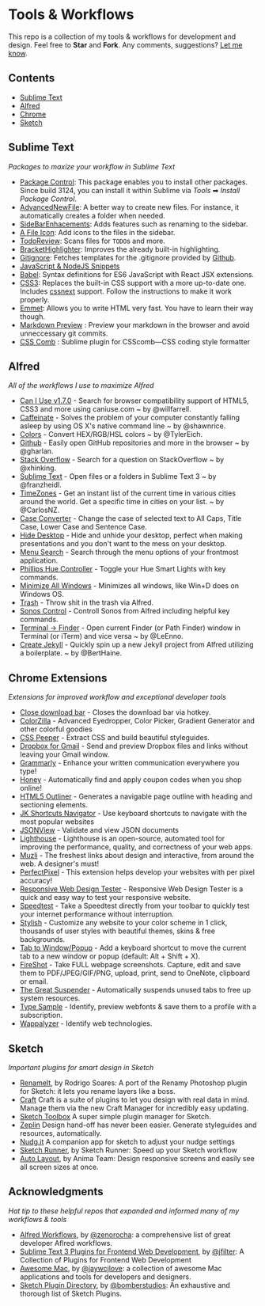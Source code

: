 # Tools & Workflows


This repo is a collection of my tools & workflows for development and design. Feel free to **Star** and **Fork**. Any comments, suggestions? 
[Let me know](https://github.com/BertHaine/my-productivity-tools/issues). 

## Contents

- [Sublime Text](#sublime-text)
- [Alfred](#alfred)
- [Chrome](#chrome)
- [Sketch](#sketch)


<a name="sublime-text"/>

## Sublime Text

*Packages to maxize your workflow in Sublime Text*

* [Package Control](https://packagecontrol.io/packages/Package%20Control): This package enables you to install other packages. Since build 3124, you can install it within Sublime via <em>Tools</em> ➡ <em>Install Package Control</em>.
* [AdvancedNewFile](https://packagecontrol.io/packages/AdvancedNewFile): A better way to create new files. For instance, it automatically creates a folder when needed.
* [SideBarEnhacements](https://packagecontrol.io/packages/SideBarEnhancements): Adds features such as renaming to the sidebar.
* [A File Icon](https://packagecontrol.io/packages/A%20File%20Icon): Add icons to the files in the sidebar.
* [TodoReview](https://packagecontrol.io/packages/TodoReview): Scans files for `TODO`s and more.
* [BracketHighlighter](https://packagecontrol.io/packages/BracketHighlighter): Improves the already built-in highlighting.
* [Gitignore](https://packagecontrol.io/packages/Gitignore): Fetches templates for the .gitignore provided by [Github](https://github.com/github/gitignore).
* [JavaScript & NodeJS Snippets](https://packagecontrol.io/packages/JavaScript%20%26%20NodeJS%20Snippets)
* [Babel](https://packagecontrol.io/packages/Babel): Syntax definitions for ES6 JavaScript with React JSX extensions.
* [CSS3](https://packagecontrol.io/packages/CSS3): Replaces the built-in CSS support with a more up-to-date one. Includes [cssnext](http://cssnext.io) support. Follow the instructions to make it work properly.
* [Emmet](https://packagecontrol.io/packages/Emmet): Allows you to write HTML very fast. You have to learn their way though.
* [Markdown Preview](https://packagecontrol.io/packages/Markdown%20Preview) : Preview your markdown in the browser and avoid unneccessary git commits. 
* [CSS Comb](https://packagecontrol.io/packages/CSScomb) : Sublime plugin for CSScomb—CSS coding style formatter


<a name="alfred"/>

## Alfred

*All of the workflows I use to maximize Alfred*

* [Can I Use v1.7.0](https://github.com/willfarrell/alfred-caniuse-workflow) - Search for browser compatibility support of HTML5, CSS3 and more using caniuse.com ~ by @willfarrell. 
* [Caffeinate](https://github.com/shawnrice/alfred-2-caffeinate-workflow) - Solves the problem of your computer constantly falling asleep by using OS X's native command line ~ by @shawnrice.
* [Colors](http://www.packal.org/workflow/colors) - Convert HEX/RGB/HSL colors ~ by @TylerEich.
* [Github](https://github.com/gharlan/alfred-github-workflow) - Easily open GitHub repositories and more in the browser ~ by @gharlan.
* [Stack Overflow](https://github.com/xhinking/Alfred) - Search for a question on StackOverflow ~ by @xhinking.
* [Sublime Text](https://github.com/franzheidl/alfred-workflows/tree/master/open-with-sublime-text) - Open files or a folders in Sublime Text 3 ~ by @franzheidl.
* [TimeZones](http://www.alfredforum.com/topic/491-timezones-a-world-clock-script-filter-updated-to-v17/) - Get an instant list of the current time in various cities around the world. Get a specific time in cities on your list. ~ by @CarlosNZ.
* [Case Converter](https://www.alfredforum.com/topic/2180-case-converter-including-title-case/) - Change the case of selected text to All Caps, Title Case, Lower Case and Sentence Case.
* [Hide Desktop](http://www.packal.org/workflow/stealth-desktop) - Hide and unhide your desktop, perfect when making presentations and you don't want to the mess on your desktop.
* [Menu Search](https://github.com/BenziAhamed/Menu-Bar-Search) - Search through the menu options of your frontmost application. 
* [Phillips Hue Controller](https://github.com/benknight/hue-alfred-workflow) - Toggle your Hue Smart Lights with key commands.
* [Minimize All Windows](https://www.alfredforum.com/topic/2877-minimize-all-windows/) - Minimizes all windows, like Win+D does on Windows OS.
* [Trash](github.com/TylerEich/Alfred-Extras) - Throw shit in the trash via Alfred.
* [Sonos Control](http://www.packal.org/workflow/sonos-controller) - Controll Sonos from Alfred including helpful key commands.
* [Terminal → Finder](https://github.com/LeEnno/alfred-terminalfinder) - Open current Finder (or Path Finder) window in Terminal (or iTerm) and vice versa ~ by @LeEnno.
* [Create Jekyll](https://github.com/BertHaine/tools-workflows) - Quickly spin up a new Jekyll project from Alfred utilizing a boilerplate. ~ by @BertHaine.


<a name="chrome"/>

## Chrome Extensions

*Extensions for improved workflow and exceptional developer tools*

* [Close download bar](https://chrome.google.com/webstore/detail/bkfclmjddajodogcbpohgfpdkgdecgmg) - Closes the download bar via hotkey.
* [ColorZilla](https://chrome.google.com/webstore/detail/bhlhnicpbhignbdhedgjhgdocnmhomnp) - Advanced Eyedropper, Color Picker, Gradient Generator and other colorful goodies
* [CSS Peeper](https://chrome.google.com/webstore/detail/mbnbehikldjhnfehhnaidhjhoofhpehk) - Extract CSS and build beautiful styleguides.
* [Dropbox for Gmail](https://chrome.google.com/webstore/detail/dpdmhfocilnekecfjgimjdeckachfbec) - Send and preview Dropbox files and links without leaving your Gmail window.
* [Grammarly](https://chrome.google.com/webstore/detail/kbfnbcaeplbcioakkpcpgfkobkghlhen) - Enhance your written communication everywhere you type!
* [Honey](https://chrome.google.com/webstore/detail/bmnlcjabgnpnenekpadlanbbkooimhnj) - Automatically find and apply coupon codes when you shop online!
* [HTML5 Outliner](https://chrome.google.com/webstore/detail/afoibpobokebhgfnknfndkgemglggomo) - Generates a navigable page outline with heading and sectioning elements.
* [JK Shortcuts Navigator](https://chrome.google.com/webstore/detail/chgfodomgimhbcmlfljhkgildehakgif) - Use keyboard shortcuts to navigate with the most popular websites
* [JSONView](https://chrome.google.com/webstore/detail/lighthouse/blipmdconlkpinefehnmjammfjpmpbjk) - Validate and view JSON documents
* [Lighthouse](https://github.com/BenziAhamed/Menu-Bar-Search) - Lighthouse is an open-source, automated tool for improving the performance, quality, and correctness of your web apps. 
* [Muzli](https://chrome.google.com/webstore/detail/muzli-2-stay-inspired/glcipcfhmopcgidicgdociohdoicpdfc) - The freshest links about design and interactive, from around the web. A designer's must!
* [PerfectPixel](https://chrome.google.com/webstore/detail/dkaagdgjmgdmbnecmcefdhjekcoceebi) - This extension helps develop your websites with per pixel accuracy!
* [Responsive Web Design Tester](https://chrome.google.com/webstore/detail/objclahbaimlfnbjdeobicmmlnbhamkg) - Responsive Web Design Tester is a quick and easy way to test your responsive website.
* [Speedtest](https://chrome.google.com/webstore/detail/pgjjikdiikihdfpoppgaidccahalehjh) - Take a Speedtest directly from your toolbar to quickly test your internet performance without interruption.
* [Stylish](https://chrome.google.com/webstore/detail/stylish-custom-themes-for/fjnbnpbmkenffdnngjfgmeleoegfcffe) - Customize any website to your color scheme in 1 click, thousands of user styles with beautiful themes, skins & free backgrounds.
* [Tab to Window/Popup](https://chrome.google.com/webstore/detail/adbkphmimfcaeonicpmamfddbbnphikh) - Add a keyboard shortcut to move the current tab to a new window or popup (default: Alt + Shift + X).
* [FireShot](https://chrome.google.com/webstore/detail/mcbpblocgmgfnpjjppndjkmgjaogfceg) - Take FULL webpage screenshots. Capture, edit and save them to PDF/JPEG/GIF/PNG, upload, print, send to OneNote, clipboard or email.
* [The Great Suspender](https://chrome.google.com/webstore/detail/klbibkeccnjlkjkiokjodocebajanakg) - Automatically suspends unused tabs to free up system resources.
* [Type Sample](https://chrome.google.com/webstore/detail/type-sample/jobccjjaffckfoggljonehppmldgmkmh) - Identify, preview webfonts & save them to a profile with a subscription.
* [Wappalyzer](https://chrome.google.com/webstore/detail/wappalyzer/gppongmhjkpfnbhagpmjfkannfbllamg) - Identify web technologies.

<a name="sketch"/>

## Sketch

*Important plugins for smart design in Sketch*

* [RenameIt](https://github.com/rodi01/renameit), by Rodrigo Soares: A port of the Renamy Photoshop plugin for Sketch: it lets you rename layers like a boss.
* [Craft](https://www.invisionapp.com/craft) Craft is a suite of plugins to let you design with real data in mind. Manage them via the new Craft Manager for incredibly easy updating.
* [Sketch Toolbox](http://sketchtoolbox.com/) A super simple plugin manager for Sketch.
* [Zeplin](https://zeplin.io/) Design hand-off has never been easier. Generate styleguides and resources, automatically.
* [Nudg.it](http://nudg.it/) A companion app for sketch to adjust your nudge settings
* [Sketch Runner](http://sketchrunner.com), by Sketch Runner: Speed up your Sketch workflow
* [Auto Layout](https://animaapp.github.io/Auto-Layout/), by Anima Team: Design responsive screens and easily see all screen sizes at once.


## Acknowledgments

*Hat tip to these helpful repos that expanded and informed many of my workflows & tools*

* [Alfred Workflows](https://github.com/zenorocha/alfred-workflows), by [@zenorocha](https://github.com/zenorocha/): a comprehensive list of great developer Aflred workflows.
* [Sublime Text 3 Plugins for Frontend Web Development](https://github.com/jfilter/Sublime-Text-Plugins-for-Frontend-Web-Development), by [@jfilter](https://github.com/jfilter/): A Collection of Plugins for Frontend Web Development
* [Awesome Mac](https://github.com/jaywcjlove/awesome-mac), by [@jaywcjlove](https://github.com/jaywcjlove/): a collection of awesome Mac applications and tools for developers and designers.
* [Sketch Plugin Directory](https://github.com/sketchplugins/plugin-directory), by [@bomberstudios](https://github.com/bomberstudios/): An exhaustive and thorough list of Sketch Plugins.  
